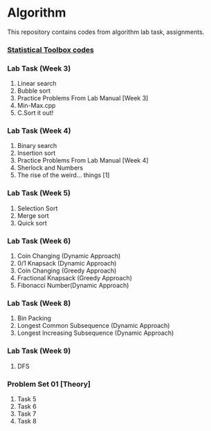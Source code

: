 # Algorithm
This repository contains codes from algorithm lab task, assignments.
### [Statistical Toolbox codes](https://github.com/foysal15-12486/algorithms-lab/tree/master/Statistical%20Toolbox%20Project)

### Lab Task (Week 3)
1. Linear search
2. Bubble sort
3. Practice Problems From Lab Manual [Week 3]
4. Min-Max.cpp
5. C.Sort it out!

### Lab Task (Week 4)
1. Binary search
2. Insertion sort
3. Practice Problems From Lab Manual [Week 4]
4. Sherlock and Numbers
5. The rise of the weird... things [1]

### Lab Task (Week 5)
1. Selection Sort
2. Merge sort
3. Quick sort

### Lab Task (Week 6)
1. Coin Changing (Dynamic Approach)
2. 0/1 Knapsack (Dynamic Approach)
3. Coin Changing (Greedy Approach)
4. Fractional Knapsack (Greedy Approach)
5. Fibonacci Number(Dynamic Approach)

### Lab Task (Week 8)
1. Bin Packing
2. Longest Common Subsequence (Dynamic Approach)
3. Longest Increasing Subsequence (Dynamic Approach)

### Lab Task (Week 9)
1. DFS

### Problem Set 01 [Theory]
1. Task 5
2. Task 6
3. Task 7
4. Task 8
